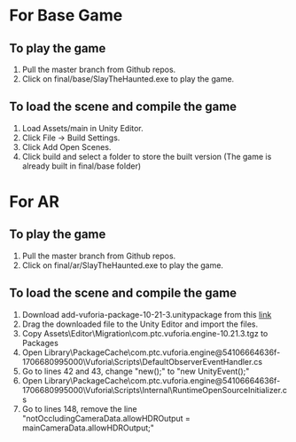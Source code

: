 # For Base Game
## To play the game
1. Pull the master branch from Github repos.
2. Click on final/base/SlayTheHaunted.exe to play the game.
## To load the scene and compile the game
1. Load Assets/main in Unity Editor.
2. Click File -> Build Settings.
3. Click Add Open Scenes.
4. Click build and select a folder to store the built version (The game is already built in final/base folder) 

# For AR
## To play the game
1. Pull the master branch from Github repos.
2. Click on final/ar/SlayTheHaunted.exe to play the game.
## To load the scene and compile the game
1. Download add-vuforia-package-10-21-3.unitypackage from this [link](https://drive.google.com/file/d/1xro_znx7eAz-oLPXoFT72fhturNsg5h0/view?fbclid=IwZXh0bgNhZW0CMTAAAR18zM9d-KeNK9w6tLaiXV1PCOPgaSTBgMc3HwfXYmZVekTakL9KxYg6oi8_aem_AZWl9ugoPTuRz4hp0ix0T8196qQF4o2998Uryy0-1tfxBrp4FEXD6T00aOYlQvi8sxeacS_rGlc-TI0SvIMKd6zs)
2. Drag the downloaded file to the Unity Editor and import the files.
3. Copy Assets\Editor\Migration\com.ptc.vuforia.engine-10.21.3.tgz to Packages
4. Open Library\PackageCache\com.ptc.vuforia.engine@54106664636f-1706680995000\Vuforia\Scripts\DefaultObserverEventHandler.cs
5. Go to lines 42 and 43, change "new();" to "new UnityEvent();"
6. Open Library\PackageCache\com.ptc.vuforia.engine@54106664636f-1706680995000\Vuforia\Scripts\Internal\RuntimeOpenSourceInitializer.cs
7. Go to lines 148, remove the line "notOccludingCameraData.allowHDROutput = mainCameraData.allowHDROutput;" 